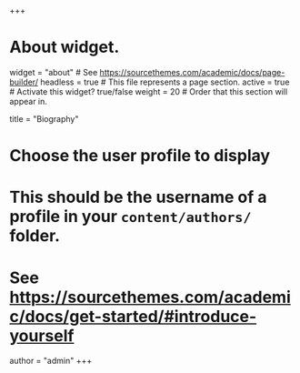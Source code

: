 +++
# About widget.
widget = "about"  # See https://sourcethemes.com/academic/docs/page-builder/
headless = true  # This file represents a page section.
active = true  # Activate this widget? true/false
weight = 20  # Order that this section will appear in.

title = "Biography"

# Choose the user profile to display
# This should be the username of a profile in your `content/authors/` folder.
# See https://sourcethemes.com/academic/docs/get-started/#introduce-yourself
author = "admin"
+++

